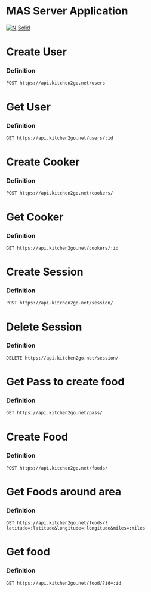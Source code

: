 # MAS Server Application
[![N|Solid](http://yigitnot.com/wp-content/uploads/2016/02/node-js-logo.png)](https://nodesource.com/products/nsolid)

# Create User
### Definition
    POST https://api.kitchen2go.net/users
    
# Get User
### Definition
    GET https://api.kitchen2go.net/users/:id
    
# Create Cooker
### Definition
    POST https://api.kitchen2go.net/cookers/

# Get Cooker
### Definition
    GET https://api.kitchen2go.net/cookers/:id
    
# Create Session
### Definition
    POST https://api.kitchen2go.net/session/

# Delete Session
### Definition
    DELETE https://api.kitchen2go.net/session/

# Get Pass to create food
### Definition
    GET https://api.kitchen2go.net/pass/
    
# Create Food
### Definition
    POST https://api.kitchen2go.net/foods/

# Get Foods around area
### Definition
    GET https://api.kitchen2go.net/foods/?latitude=:latitude&longitude=:longitude&miles=:miles
    
# Get food
### Definition
    GET https://api.kitchen2go.net/food/?id=:id